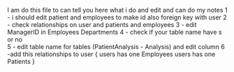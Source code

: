 I am do this file to can tell you here what i do and edit and can do my notes 
1 - i should edit patient and employees to make id also foreign key with user 
2 - check relationships on user and patients and employees
3 - edit ManagerID in Employees Departments
4 - check if your table name have s or no \
5 - edit table name for tables (PatientAnalysis - Analysis) and edit column 
6 -add this relationships to user {
    users has one Employees
    users has one Patients
}  


